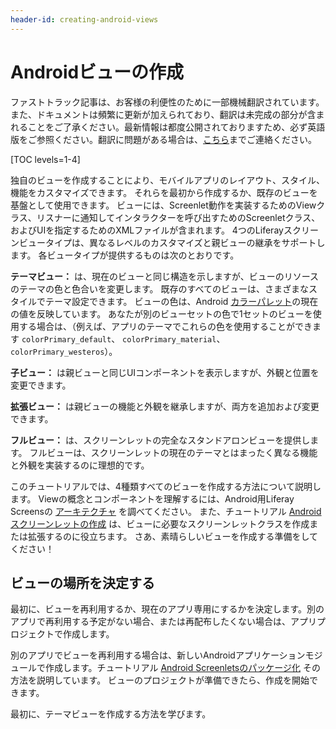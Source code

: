```yaml
---
header-id: creating-android-views
---
```


# Androidビューの作成

<p class="alert alert-info"><span class="wysiwyg-color-blue120">ファストトラック記事は、お客様の利便性のために一部機械翻訳されています。また、ドキュメントは頻繁に更新が加えられており、翻訳は未完成の部分が含まれることをご了承ください。最新情報は都度公開されておりますため、必ず英語版をご参照ください。翻訳に問題がある場合は、<a href="mailto:support-content-jp@liferay.com">こちら</a>までご連絡ください。</span></p>

[TOC levels=1-4]

独自のビューを作成することにより、モバイルアプリのレイアウト、スタイル、機能をカスタマイズできます。 それらを最初から作成するか、既存のビューを基盤として使用できます。 ビューには、Screenlet動作を実装するためのViewクラス、リスナーに通知してインタラクターを呼び出すためのScreenletクラス、およびUIを指定するためのXMLファイルが含まれます。 4つのLiferayスクリーンビュータイプは、異なるレベルのカスタマイズと親ビューの継承をサポートします。 各ビュータイプが提供するものは次のとおりです。

**テーマビュー：** は、現在のビューと同じ構造を示しますが、ビューのリソースのテーマの色と色合いを変更します。 既存のすべてのビューは、さまざまなスタイルでテーマ設定できます。 ビューの色は、Android [カラーパレット](https://www.google.com/design/spec/style/color.html#color-color-palette)の現在の値を反映しています。 あなたが別のビューセットの色で1セットのビューを使用する場合は、（例えば、アプリのテーマでこれらの色を使用することができます `colorPrimary_default`、 `colorPrimary_material`、 `colorPrimary_westeros`）。

**子ビュー：** は親ビューと同じUIコンポーネントを表示しますが、外観と位置を変更できます。

**拡張ビュー：** は親ビューの機能と外観を継承しますが、両方を追加および変更できます。

**フルビュー：** は、スクリーンレットの完全なスタンドアロンビューを提供します。 フルビューは、スクリーンレットの現在のテーマとはまったく異なる機能と外観を実装するのに理想的です。

このチュートリアルでは、4種類すべてのビューを作成する方法について説明します。 Viewの概念とコンポーネントを理解するには、Android用Liferay Screensの [アーキテクチャ](/docs/7-1/tutorials/-/knowledge_base/t/architecture-of-liferay-screens-for-android) を調べてください。 また、チュートリアル [Androidスクリーンレットの作成](/docs/7-1/tutorials/-/knowledge_base/t/creating-android-screenlets) は、ビューに必要なスクリーンレットクラスを作成または拡張するのに役立ちます。 さあ、素晴らしいビューを作成する準備をしてください！

## ビューの場所を決定する

最初に、ビューを再利用するか、現在のアプリ専用にするかを決定します。別のアプリで再利用する予定がない場合、または再配布したくない場合は、アプリプロジェクトで作成します。

別のアプリでビューを再利用する場合は、新しいAndroidアプリケーションモジュールで作成します。チュートリアル [Android Screenletsのパッケージ化](/docs/7-1/tutorials/-/knowledge_base/t/packaging-your-screenlets) その方法を説明しています。 ビューのプロジェクトが準備できたら、作成を開始できます。

最初に、テーマビューを作成する方法を学びます。

